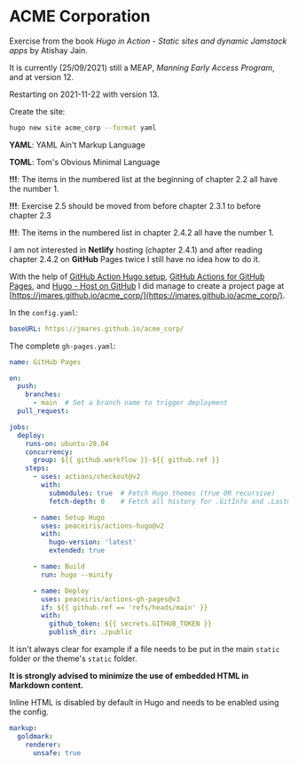 # ACME Corporation

Exercise from the book *Hugo in Action - Static sites and dynamic Jamstack apps* by Atishay Jain.

It is currently (25/09/2021) still a MEAP, *Manning Early Access Program*, and at version 12.

Restarting on 2021-11-22 with version 13.

Create the site:

```bash
hugo new site acme_corp --format yaml
```

**YAML**: YAML Ain't Markup Language

**TOML**: Tom's Obvious Minimal Language

**!!!**: The items in the numbered list at the beginning of chapter 2.2 all have the number 1.

**!!!**: Exercise 2.5 should be moved from before chapter 2.3.1 to before chapter 2.3

**!!!**: The items in the numbered list in chapter 2.4.2 all have the number 1.

I am not interested in **Netlify** hosting (chapter 2.4.1) and after reading chapter 2.4.2 on **GitHub** Pages twice I still have no idea how to do it.

With the help of [GitHub Action Hugo setup](https://github.com/marketplace/actions/hugo-setup), [GitHub Actions for GitHub Pages](https://github.com/peaceiris/actions-gh-pages), and [Hugo - Host on GitHub](https://gohugo.io/hosting-and-deployment/hosting-on-github/) I did manage to create a project page at [https://jmares.github.io/acme_corp/](https://jmares.github.io/acme_corp/).

In the `config.yaml`:

```yaml
baseURL: https://jmares.github.io/acme_corp/
```

The complete `gh-pages.yaml`:

```yaml
name: GitHub Pages

on:
  push:
    branches:
      - main  # Set a branch name to trigger deployment
  pull_request:

jobs:
  deploy:
    runs-on: ubuntu-20.04
    concurrency:
      group: ${{ github.workflow }}-${{ github.ref }}
    steps:
      - uses: actions/checkout@v2
        with:
          submodules: true  # Fetch Hugo themes (true OR recursive)
          fetch-depth: 0    # Fetch all history for .GitInfo and .Lastmod

      - name: Setup Hugo
        uses: peaceiris/actions-hugo@v2
        with:
          hugo-version: 'latest'
          extended: true

      - name: Build
        run: hugo --minify

      - name: Deploy
        uses: peaceiris/actions-gh-pages@v3
        if: ${{ github.ref == 'refs/heads/main' }}
        with:
          github_token: ${{ secrets.GITHUB_TOKEN }}
          publish_dir: ./public
```

It isn't always clear for example if a file needs to be put in the main `static` folder or the theme's `static` folder.

**It is strongly advised to minimize the use of embedded HTML in Markdown content.**

Inline HTML is disabled by default in Hugo and needs to be enabled using the config.

```yaml
markup:
  goldmark:
    renderer:
      unsafe: true
```